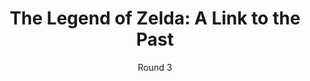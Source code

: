 ---
title: "The Legend of Zelda: A Link to the Past"
slug: link-to-the-past
subtitle: Round 3
imageUrl: /card3.jpg
description: Link upgrades to 16-bit for his third console adventure
tags: [Adventure, Super Nintendo, Game Boy Advance]
graphic: /gameclub3.jpg
---